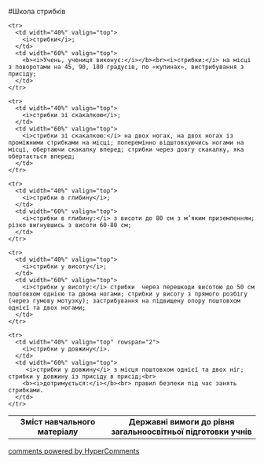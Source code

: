 <div id="hypercomments_widget" class="js-hypercomments-widget invisible"></div>

#Школа стрибків

<table>
  <body>
    <tr>
      <td width="40%" align="center">
        <b>Зміст навчального матеріалу</b>
      </td>
      <td width="60%" align="center" valign="top">
        <b>Державні вимоги до рівня загальноосвітньої підготовки учнів</b>
      </td>
    </tr>

    <tr>
      <td width="40%" valign="top">
        <i>стрибки</i>;
      </td>
      <td width="60%" valign="top">
        <b><i>Учень, учениця виконує:</i></b><br><i>стрибки:</i> на місці з поворотами на 45, 90, 180 градусів, по «купинах», вистрибування з присіду;
      </td>
    </tr>

    <tr>
      <td width="40%" valign="top">
        <i>стрибки зі скакалкою</i>;
      </td>
      <td width="60%" valign="top">
        <i>cтрибки зі скакалкою:</i> на двох ногах, на двох ногах із проміжними стрибками на місці; поперемінно відштовхуючись ногами на місці, обертаючи скакалку вперед; стрибки через довгу скакалку, яка обертається вперед;
      </td>
    </tr>

    <tr>
      <td width="40%" valign="top">
        <i>стрибки в глибину</i>;
      </td>
      <td width="60%" valign="top">
        <i>стрибки в глибину:</i> з висоти до 80 см з м’яким приземленням; різко вигнувшись з висоти 60-80 см;
      </td>
    </tr>

    <tr>
      <td width="40%" valign="top">
        <i>стрибки у висоту</i>;
      </td>
      <td width="60%" valign="top">
        <i>стрибки у висоту:</i> стрибки  через перешкоди висотою до 50 см поштовхом однією та двома ногами; стрибки у висоту з прямого розбігу (через гумову мотузку); застрибування на підвищену опору поштовхом однієї та двох ногами;
      </td>
    </tr>

    <tr>
      <td width="40%" valign="top" rowspan="2">
        <i>стрибки у довжину</i>.
      </td>
      <td width="60%" valign="top">
         <i>стрибки у довжину</i> з місця поштовхом однієї та двох ніг; стрибки у довжину із присіду в присід;<br>
        <b><i>дотримується:</i></b><br> правил безпеки під час занять стрибками.
      </td>
    </tr>
  </body>
</table>

<div class="js-hypercomments-container">
    <a href="http://hypercomments.com" class="hc-link" title="comments widget">comments powered by HyperComments</a>
</div>